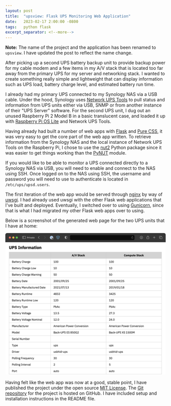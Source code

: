 ```yaml
---
layout: post
title:  "upsview: Flask UPS Monitoring Web Application"
date:   2023-02-17 2:00:00 -0800
tags:   python flask
excerpt_separator: <!--more-->
---
```


**Note:** The name of the project and the application has been renamed to `upsview`. I have updated the post to reflect the name change.

After picking up a second UPS battery backup unit to provide backup power for my cable modem and a few items in my A/V stack that is located too far away from the primary UPS for my server and networking stack. I wanted to create something really simple and lightweight that can display information such as UPS load, battery charge level, and estimated battery run time.

<!--more-->

I already had my primary UPS connected to my Synology NAS via a USB cable. Under the hood, Synology uses [Network UPS Tools](https://networkupstools.org/) to pull status and information from UPS units either via USB, SNMP or from another instance of their "UPS Server" software. For the second UPS unit, I dug out an unused Raspberry Pi 2 Model B in a basic translucent case, and loaded it up with [Raspberry Pi OS Lite](https://www.raspberrypi.com/software/operating-systems/) and Network UPS Tools.

Having already had built a number of web apps with [Flask](http://flask.palletsprojects.com/) and [Pure CSS](https://purecss.io/), it was very easy to get the core part of the web app written. To retrieve information from the Synology NAS and the local instance of Network UPS Tools on the Raspberry Pi, I chose to use the [nut2](https://github.com/rshipp/python-nut2) Python package since it was easier to get things working than the [PyNUT](https://github.com/networkupstools/nut/tree/master/scripts/python/) module.

If you would like to be able to monitor a UPS connected directly to a Synology NAS via USB, you will need to enable and connect to the NAS using SSH. Once logged on to the NAS using SSH, the username and password you will need to use to authenticate is located in `/etc/ups/upsd.users`.

The first iteration of the web app would be served through [nginx](https://nginx.org/) by way of [uwsgi](https://uwsgi-docs.readthedocs.io/en/latest/). I had already used uwsgi with the other Flask web applications that I've built and deployed. Eventually, I switched over to using [Gunicorn](https://gunicorn.org/), since that is what I had migrated my other Flask web apps over to using.

Below is a screenshot of the generated web page for the two UPS units that I have at home:

![Screenshot of the upsview Web Application](/assets/images/upsview-screenshot.png "Screenshot of the upsview Web Application")

Having felt like the web app was now at a good, stable point, I have published the project under the open source [MIT License](https://github.com/questionlp/upsview/blob/main/LICENSE). The [Git repository](https://github.com/questionlp/upsview) for the project is hosted on GitHub. I have included setup and installation instructions in the README file.
